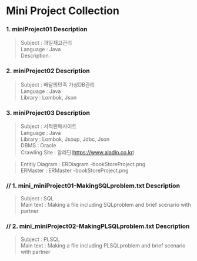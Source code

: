 Mini Project Collection
==============
### 1. miniProject01 Description
> Subject : 과일재고관리 <br>
> Language : Java <br>
> Description : 

### 2. miniProject02 Description
> Subject : 배달의민족 가상DB관리 <br>
> Language : Java <br>
> Library : Lombok, Json <br>

### 3. miniProject03 Description

> Subject : 서적판매사이트 <br>
> Language : Java <br>
> Library : Lombok, Jsoup, Jdbc, Json <br>
> DBMS : Oracle <br>
> Crawling Site : 알라딘(https://www.aladin.co.kr)

> Entitiy Diagram : ERDiagram -bookStoreProject.png <br>
> ERMaster : ERMaster -bookStoreProject.png <br>

### // 1. mini_miniProject01-MakingSQLproblem.txt Description
> Subject : SQL <br>
> Main text : Making a file including SQLproblem and brief scenario with partner <br>

### // 2. mini_miniProject02-MakingPLSQLproblem.txt Description
> Subject : PLSQL <br>
> Main text : Making a file including PLSQLproblem and brief scenario with partner <br>
